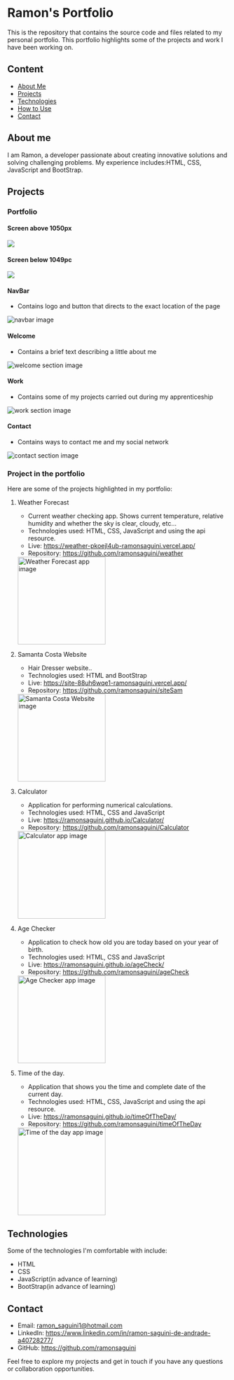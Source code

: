 # Ramon's Portfolio

This is the repository that contains the source code and files related to my personal portfolio. This portfolio highlights some of the projects and work I have been working on.

## Content

- [About Me](#about-me)
- [Projects](#projects)
- [Technologies](#technologies)
- [How to Use](#how-to-use)
- [Contact](#contact)

## About me

I am Ramon, a developer passionate about creating innovative solutions and solving challenging problems. My experience includes:HTML, CSS, JavaScript and BootStrap.

## Projects

### Portfolio
#### Screen above 1050px
![](./starter/images/fullscreen.png)

#### Screen below 1049pc
![](./starter/images/fullscreen-responsivo.png)

#### NavBar 
- Contains logo and button that directs to the exact location of the page

<img src="./starter/images/nav-bar.png" alt="navbar image">

#### Welcome
- Contains a brief text describing a little about me

<img src="./starter/images/about-me.png" alt="welcome section image" >

#### Work 
- Contains some of my projects carried out during my apprenticeship

<img src="./starter/images/work-section.png" alt="work section image" >

#### Contact 
- Contains ways to contact me and my social network

<img src="./starter/images/contact.png" alt="contact section image" >


### Project in the portfolio

Here are some of the projects highlighted in my portfolio:

1. Weather Forecast 
    - Current weather checking app. Shows current temperature, relative humidity and whether the sky is clear, cloudy, etc...
    - Technologies used: HTML, CSS, JavaScript and using the api resource.
    - Live: https://weather-pkoejl4ub-ramonsaguini.vercel.app/ 
    - Repository: https://github.com/ramonsaguini/weather 
    
    <img src="./starter/images/weather-forecast.png" alt="Weather Forecast app image" width="200" height="200">
    
2. Samanta Costa Website
    - Hair Dresser website..
    - Technologies used: HTML and BootStrap
    - Live: https://site-88uh6wqe1-ramonsaguini.vercel.app/ 
    - Repository: https://github.com/ramonsaguini/siteSam 

    <img src="./starter/images/site-samanta.png" alt="Samanta Costa Website image" width="200" height="200">

3. Calculator
    - Application for performing numerical calculations.
    - Technologies used: HTML, CSS and JavaScript
    - Live: https://ramonsaguini.github.io/Calculator/ 
    - Repository: https://github.com/ramonsaguini/Calculator

    <img src="./starter/images/calculator.png" alt="Calculator app image" width="200" height="200">

4. Age Checker
    - Application to check how old you are today based on your year of birth.
    - Technologies used: HTML, CSS and JavaScript
    - Live: https://ramonsaguini.github.io/ageCheck/ 
    - Repository: https://github.com/ramonsaguini/ageCheck 

    <img src="./starter/images/age-chech.png" alt="Age Checker app image" width="200" height="200">

5. Time of the day.
    - Application that shows you the time and complete date of the current day.
    - Technologies used: HTML, CSS, JavaScript and using the api resource.
    - Live: https://ramonsaguini.github.io/timeOfTheDay/ 
    - Repository: https://github.com/ramonsaguini/timeOfTheDay 

    <img src="./starter/images/time-of-the-day.png" alt="Time of the day app image" width="200" height="200">


## Technologies

Some of the technologies I'm comfortable with include:

- HTML
- CSS
- JavaScript(in advance of learning)
- BootStrap(in advance of learning)

## Contact

- Email: ramon_saguini1@hotmail.com
- LinkedIn: https://www.linkedin.com/in/ramon-saguini-de-andrade-a40728277/
- GitHub: https://github.com/ramonsaguini

Feel free to explore my projects and get in touch if you have any questions or collaboration opportunities.